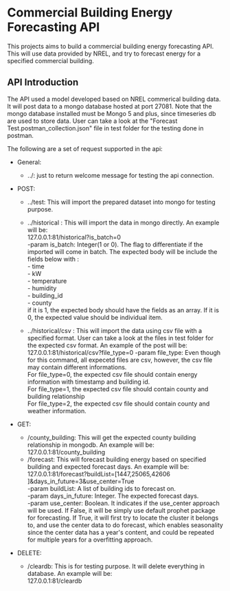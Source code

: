 # Commercial Building Energy Forecasting API

This projects aims to build a commercial building energy forecasting API. This will use data provided by NREL,
and try to forecast energy for a specified commercial building.

## API Introduction

The API used a model developed based on NREL commerical building data. It will post data to a mongo database hosted at port 27081.
Note that the mongo database installed must be Mongo 5 and plus, since timeseries db are used to store data. User can take a look at the "Forecast Test.postman_collection.json" file in test folder for the testing done in postman.  

The following are a set of request supported in the api:

- General:
	- ../: just to return welcome message for testing the api connection.  
 
- POST:
	- ../test: This will import the prepared dataset into mongo for testing purpose.  
	- ../historical : This will import the data in mongo directly. An example will be:  
		127.0.0.1:81/historical?is_batch=0	  
  	 	-param is_batch: Integer(1 or 0). The flag to differentiate if the imported will come in batch.
            	The expected body will be include the fields below with :  
                 		- time  
                 		- kW  
                 		- temperature  
                 		- humidity  
                 		- building_id  
                 		- county  
            if it is 1, the expected body should have the fields as an array. If it is 0, the expected value should be individual item.

	- ../historical/csv : This will import the data using csv file with a specified format. User can take a look at the files in test folder for the expected csv format. An example of the post will be:  
           127.0.0.1:81/historical/csv?file_type=0
   		-param file_type: Even though for this command, all expecetd files are csv, however, the csv file may contain different informations.  
             For file_type=0, the expected csv file should contain energy information with timestamp and building id.  
             For file_type=1, the expected csv file should contain county and building relationship  
             For file_type=2, the expected csv file should contain county and weather information.  
- GET:
	- /county_building: This will get the expected county building relationship in mongodb. An example will be:  
		127.0.0.1:81/county_building  
	- /forecast: This will forecast building energy based on specified building and expected forecast days. An example will be:  
		127.0.0.1:81/forecast?buildList=[1447,25065,42606 ]&days_in_future=3&use_center=True  
  		 -param buildList: A list of building ids to forecast on.  
   		 -param days_in_future: Integer. The expected forecast days.  
   		 -param use_center: Boolean. It indicates if the use_center approach will be used. If False, it will be simply use default prophet package for forecasting. If True, it will first try to locate the cluster it belongs to, and use the center data to do forecast, which enables seasonality since the center data has a year's content, and could be repeated for multiple years for a overfitting approach.  

- DELETE:  
	- /cleardb: This is for testing purpose. It will delete everything in database. An example will be:  
		127.0.0.1:81/cleardb  


